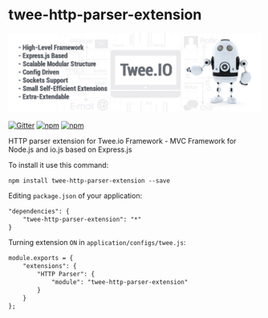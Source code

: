 # twee-http-parser-extension

![Twee.io Logo](https://raw.githubusercontent.com/tweeio/twee-framework/master/assets/68747470733a2f2f73332e65752d63656e7472616c2d312e616d617a6f6e6177732e636f6d2f6d657368696e2f7075626c69632f747765652e696f2e706e67.png)

[![Gitter](https://badges.gitter.im/Join%20Chat.svg)](https://gitter.im/tweeio/twee-framework?utm_source=badge&utm_medium=badge&utm_campaign=pr-badge)
[![npm](https://img.shields.io/npm/dm/localeval.svg)](https://github.com/tweeio/twee-framework)
[![npm](https://img.shields.io/npm/l/express.svg)](https://github.com/tweeio/twee-framework)

HTTP parser extension for Twee.io Framework - MVC Framework for Node.js and io.js based on Express.js

To install it use this command:

```
npm install twee-http-parser-extension --save
```


Editing `package.json` of your application:

```
"dependencies": {
    "twee-http-parser-extension": "*"
}
```

Turning extension `ON` in `application/configs/twee.js`:

```
module.exports = {
    "extensions": {
        "HTTP Parser": {
            "module": "twee-http-parser-extension"
        }
    }
};
```